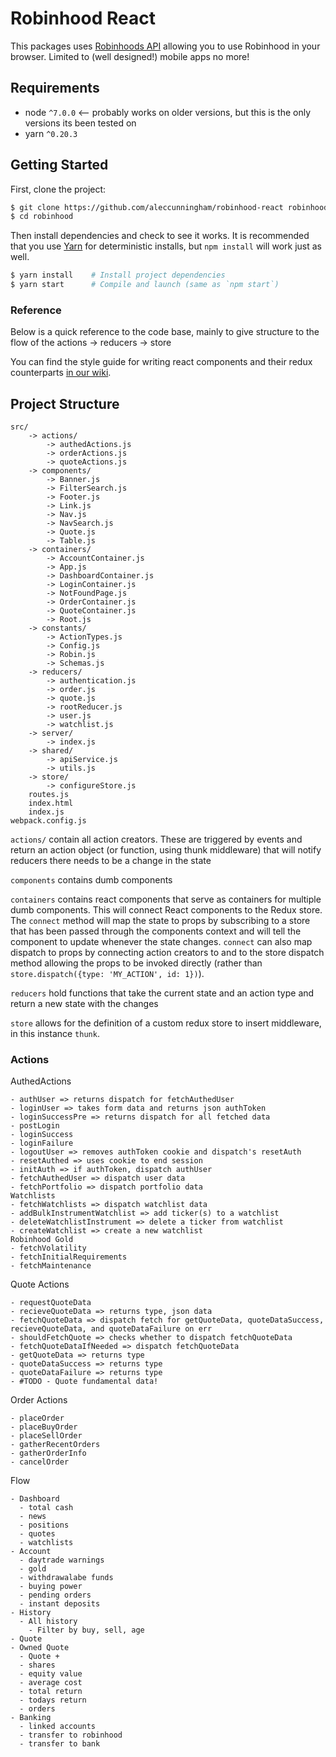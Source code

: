 # Robinhood React

This packages uses [Robinhoods API](https://github.com/sanko/Robinhood) allowing you to use Robinhood in your browser. Limited to (well designed!) mobile apps no more!

## Requirements
* node `^7.0.0`  <-- probably works on older versions, but this is the only versions its been tested on
* yarn `^0.20.3`

## Getting Started

First, clone the project:

```bash
$ git clone https://github.com/aleccunningham/robinhood-react robinhood
$ cd robinhood
```
Then install dependencies and check to see it works. It is recommended that you use [Yarn](https://yarnpkg.com/) for deterministic installs, but `npm install` will work just as well.

```bash
$ yarn install    # Install project dependencies
$ yarn start      # Compile and launch (same as `npm start`)
```

### Reference

Below is a quick reference to the code base, mainly to give structure to the flow of the actions -> reducers -> store

You can find the style guide for writing react components and their redux counterparts [in our wiki](https://github.com/aleccunningham/robinhood-react/wiki/Style-Guide).

## Project Structure

```
src/
    -> actions/
        -> authedActions.js
        -> orderActions.js
        -> quoteActions.js
    -> components/
        -> Banner.js
        -> FilterSearch.js
        -> Footer.js
        -> Link.js
        -> Nav.js
        -> NavSearch.js
        -> Quote.js
        -> Table.js
    -> containers/
        -> AccountContainer.js
        -> App.js
        -> DashboardContainer.js
        -> LoginContainer.js
        -> NotFoundPage.js
        -> OrderContainer.js
        -> QuoteContainer.js
        -> Root.js
    -> constants/
        -> ActionTypes.js
        -> Config.js
        -> Robin.js
        -> Schemas.js
    -> reducers/
        -> authentication.js
        -> order.js
        -> quote.js
        -> rootReducer.js
        -> user.js
        -> watchlist.js
    -> server/
        -> index.js
    -> shared/
        -> apiService.js
        -> utils.js
    -> store/
        -> configureStore.js
    routes.js
    index.html
    index.js
webpack.config.js
```


```actions/``` contain all action creators. These are triggered by events and return an action object (or function, using thunk middleware) that will notify reducers there needs to be a change in the state

```components``` contains dumb components

```containers``` contains react components that serve as containers for multiple dumb components. This will connect React components to the Redux store. The ```connect``` method will map the state to props by subscribing to a store that has been passed through the components context and will tell the component to update whenever the state changes. ```connect``` can also map dispatch to props by connecting action creators to and to the store dispatch method allowing the props to be invoked directly (rather than ```store.dispatch({type: 'MY_ACTION', id: 1})```).

```reducers``` hold functions that take the current state and an action type and return a new state with the changes

```store``` allows for the definition of a custom redux store to insert middleware, in this instance ```thunk```.

### Actions

AuthedActions

```
- authUser => returns dispatch for fetchAuthedUser
- loginUser => takes form data and returns json authToken
- loginSuccessPre => returns dispatch for all fetched data
- postLogin
- loginSuccess
- loginFailure
- logoutUser => removes authToken cookie and dispatch's resetAuth
- resetAuthed => uses cookie to end session
- initAuth => if authToken, dispatch authUser
- fetchAuthedUser => dispatch user data
- fetchPortfolio => dispatch portfolio data
Watchlists
- fetchWatchlists => dispatch watchlist data
- addBulkInstrumentWatchlist => add ticker(s) to a watchlist
- deleteWatchlistInstrument => delete a ticker from watchlist
- createWatchlist => create a new watchlist
Robinhood Gold
- fetchVolatility
- fetchInitialRequirements
- fetchMaintenance
```

Quote Actions
```
- requestQuoteData
- recieveQuoteData => returns type, json data
- fetchQuoteData => dispatch fetch for getQuoteData, quoteDataSuccess, recieveQuoteData, and quoteDataFailure on err
- shouldFetchQuote => checks whether to dispatch fetchQuoteData
- fetchQuoteDataIfNeeded => dispatch fetchQuoteData
- getQuoteData => returns type
- quoteDataSuccess => returns type
- quoteDataFailure => returns type
- #TODO - Quote fundamental data!
```

Order Actions
```
- placeOrder
- placeBuyOrder
- placeSellOrder
- gatherRecentOrders
- gatherOrderInfo
- cancelOrder
```

Flow

```
- Dashboard
  - total cash
  - news
  - positions
  - quotes
  - watchlists
- Account
  - daytrade warnings
  - gold
  - withdrawalabe funds
  - buying power
  - pending orders
  - instant deposits
- History
  - All history
    - Filter by buy, sell, age
- Quote
- Owned Quote
  - Quote +
  - shares
  - equity value
  - average cost
  - total return
  - todays return
  - orders
- Banking
  - linked accounts
  - transfer to robinhood
  - transfer to bank
```
